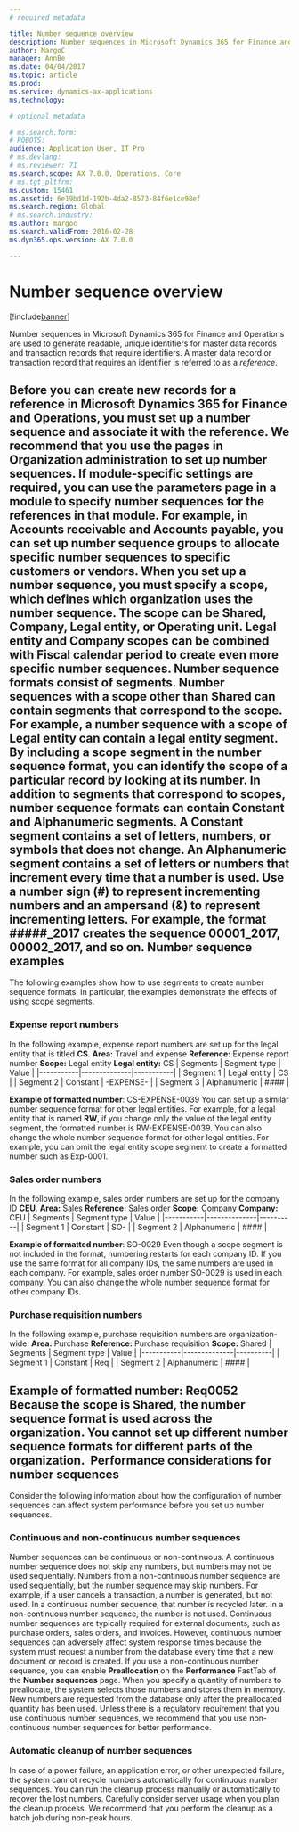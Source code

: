 ```yaml
---
# required metadata

title: Number sequence overview
description: Number sequences in Microsoft Dynamics 365 for Finance and Operations are used to generate readable, unique identifiers for master data records and transaction records that require identifiers. A master data record or transaction record that requires an identifier is referred to as a <em>reference</em>.
author: MargoC
manager: AnnBe
ms.date: 04/04/2017
ms.topic: article
ms.prod: 
ms.service: dynamics-ax-applications
ms.technology: 

# optional metadata

# ms.search.form: 
# ROBOTS: 
audience: Application User, IT Pro
# ms.devlang: 
# ms.reviewer: 71
ms.search.scope: AX 7.0.0, Operations, Core
# ms.tgt_pltfrm: 
ms.custom: 15461
ms.assetid: 6e19bd1d-192b-4da2-8573-84f6e1ce98ef
ms.search.region: Global
# ms.search.industry: 
ms.author: margoc
ms.search.validFrom: 2016-02-28
ms.dyn365.ops.version: AX 7.0.0

---
```


# Number sequence overview

[!include[banner](../includes/banner.md)]


Number sequences in Microsoft Dynamics 365 for Finance and Operations are used to generate readable, unique identifiers for master data records and transaction records that require identifiers. A master data record or transaction record that requires an identifier is referred to as a <em>reference</em>.

Before you can create new records for a reference in Microsoft Dynamics 365 for Finance and Operations, you must set up a number sequence and associate it with the reference. We recommend that you use the pages in **Organization administration** to set up number sequences. If module-specific settings are required, you can use the parameters page in a module to specify number sequences for the references in that module. For example, in **Accounts receivable** and **Accounts payable**, you can set up number sequence groups to allocate specific number sequences to specific customers or vendors. When you set up a number sequence, you must specify a scope, which defines which organization uses the number sequence. The scope can be **Shared**, **Company**, **Legal entity**, or **Operating unit**. **Legal entity** and **Company** scopes can be combined with **Fiscal calendar period** to create even more specific number sequences. Number sequence formats consist of segments. Number sequences with a scope other than **Shared** can contain segments that correspond to the scope. For example, a number sequence with a scope of **Legal entity** can contain a legal entity segment. By including a scope segment in the number sequence format, you can identify the scope of a particular record by looking at its number. In addition to segments that correspond to scopes, number sequence formats can contain **Constant** and **Alphanumeric segments**. A **Constant** segment contains a set of letters, numbers, or symbols that does not change. An **Alphanumeric** segment contains a set of letters or numbers that increment every time that a number is used. Use a number sign (\#) to represent incrementing numbers and an ampersand (&) to represent incrementing letters. For example, the format \#\#\#\#\#\_2017 creates the sequence 00001\_2017, 00002\_2017, and so on.
Number sequence examples
------------------------

The following examples show how to use segments to create number sequence formats. In particular, the examples demonstrate the effects of using scope segments.
### Expense report numbers

In the following example, expense report numbers are set up for the legal entity that is titled **CS**. **Area:** Travel and expense **Reference:** Expense report number **Scope:** Legal entity **Legal entity:** CS
| Segments  | Segment type | Value     |
|-----------|--------------|-----------|
| Segment 1 | Legal entity | CS        |
| Segment 2 | Constant     | -EXPENSE- |
| Segment 3 | Alphanumeric | \#\#\#\#  |

**Example of formatted number**: CS-EXPENSE-0039 You can set up a similar number sequence format for other legal entities. For example, for a legal entity that is named **RW**, if you change only the value of the legal entity segment, the formatted number is RW-EXPENSE-0039. You can also change the whole number sequence format for other legal entities. For example, you can omit the legal entity scope segment to create a formatted number such as Exp-0001.

### Sales order numbers

In the following example, sales order numbers are set up for the company ID **CEU**. **Area:** Sales **Reference:** Sales order **Scope:** Company **Company:** CEU
| Segments  | Segment type | Value    |
|-----------|--------------|----------|
| Segment 1 | Constant     | SO-      |
| Segment 2 | Alphanumeric | \#\#\#\# |

**Example of formatted number**: SO-0029 Even though a scope segment is not included in the format, numbering restarts for each company ID. If you use the same format for all company IDs, the same numbers are used in each company. For example, sales order number SO-0029 is used in each company. You can also change the whole number sequence format for other company IDs.

### Purchase requisition numbers

In the following example, purchase requisition numbers are organization-wide. **Area:** Purchase **Reference:** Purchase requisition **Scope:** Shared
| Segments  | Segment type | Value    |
|-----------|--------------|----------|
| Segment 1 | Constant     | Req      |
| Segment 2 | Alphanumeric | \#\#\#\# |

**Example of formatted number**: Req0052 Because the scope is **Shared**, the number sequence format is used across the organization. You cannot set up different number sequence formats for different parts of the organization. 
Performance considerations for number sequences
-----------------------------------------------

Consider the following information about how the configuration of number sequences can affect system performance before you set up number sequences.
### Continuous and non-continuous number sequences

Number sequences can be continuous or non-continuous. A continuous number sequence does not skip any numbers, but numbers may not be used sequentially. Numbers from a non-continuous number sequence are used sequentially, but the number sequence may skip numbers. For example, if a user cancels a transaction, a number is generated, but not used. In a continuous number sequence, that number is recycled later. In a non-continuous number sequence, the number is not used. Continuous number sequences are typically required for external documents, such as purchase orders, sales orders, and invoices. However, continuous number sequences can adversely affect system response times because the system must request a number from the database every time that a new document or record is created. If you use a non-continuous number sequence, you can enable **Preallocation** on the **Performance** FastTab of the **Number sequences** page. When you specify a quantity of numbers to preallocate, the system selects those numbers and stores them in memory. New numbers are requested from the database only after the preallocated quantity has been used. Unless there is a regulatory requirement that you use continuous number sequences, we recommend that you use non-continuous number sequences for better performance.

### Automatic cleanup of number sequences

In case of a power failure, an application error, or other unexpected failure, the system cannot recycle numbers automatically for continuous number sequences. You can run the cleanup process manually or automatically to recover the lost numbers. Carefully consider server usage when you plan the cleanup process. We recommend that you perform the cleanup as a batch job during non-peak hours.





